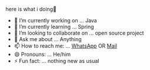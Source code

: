here is what i doing👋


- 🔭 I’m currently working on ... Java
- 🌱 I’m currently learning ... Spring
- 👯 I’m looking to collaborate on ... open source project
- 💬 Ask me about ... Anything
- 📫 How to reach me: ... [WhatsApp](https://wa.me/+917987261782?text=Hey%20Sagar) OR [Mail](mailto:sagar11271112@gmail.com)
- 😄 Pronouns: ... He/him
- ⚡ Fun fact: ... nothing new as usual

